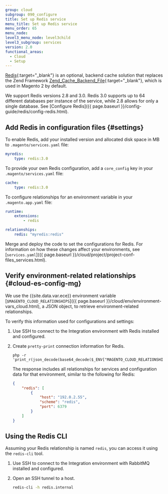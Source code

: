 ```yaml
---
group: cloud
subgroup: 090_configure
title: Set up Redis service
menu_title: Set up Redis service
menu_order: 65
menu_node:
level3_menu_node: level3child
level3_subgroup: services
version: 2.0
functional_areas:
  - Cloud
  - Setup
---
```


[Redis](http://redis.io){:target="\_blank"} is an optional, backend cache solution that replaces the Zend Framework [Zend_Cache_Backend_File](http://framework.zend.com/apidoc/1.0/Zend_Cache/Backend/Zend_Cache_Backend_File.html){:target="\_blank"}, which is used in Magento 2 by default.

We support Redis versions 2.8 and 3.0. Redis 3.0 supports up to 64 different databases per instance of the service, while 2.8 allows for only a single database. See [Configure Redis]({{ page.baseurl }}/config-guide/redis/config-redis.html).

## Add Redis in configuration files {#settings}

To enable Redis, add your installed version and allocated disk space in MB to `.magento/services.yaml` file:

```yaml
myredis:
    type: redis:3.0
```

To provide your own Redis configuration, add a `core_config` key in your `.magento/services.yaml` file:

```yaml
cache:
    type: redis:3.0
```

To configure relationships for an environment variable in your `.magento.app.yaml` file:

```yaml
runtime:
    extensions:
        - redis

relationships:
    redis: "myredis:redis"
```

Merge and deploy the code to set the configurations for Redis. For information on how these changes affect your environments, see [`services.yaml`]({{ page.baseurl }}/cloud/project/project-conf-files_services.html).

## Verify environment-related relationships {#cloud-es-config-mg}

We use the {{site.data.var.ece}} environment variable [`$MAGENTO_CLOUD_RELATIONSHIPS`]({{ page.baseurl }}/cloud/env/environment-vars_cloud.html), a JSON object, to retrieve environment-related relationships.

To verify this information used for configurations and settings:

1.  Use SSH to connect to the Integration environment with Redis installed and configured.
1.  Create `pretty-print` connection information for Redis.

    ```
    php -r 'print_r(json_decode(base64_decode($_ENV["MAGENTO_CLOUD_RELATIONSHIPS"])));'
    ```

    The response includes all relationships for services and configuration data for that environment, similar to the following for Redis:

    ```json
    {
        "redis": [
            {
                "host": "192.0.2.55",
                "scheme": "redis",
                "port": 6379
            }
        ]
    }
    ```

## Using the Redis CLI

Assuming your Redis relationship is named `redis`, you can access it using the `redis-cli` tool.

1.  Use SSH to connect to the Integration environment with RabbitMQ installed and configured.
1.  Open an SSH tunnel to a host.

    ```bash
    redis-cli -h redis.internal
    ```
